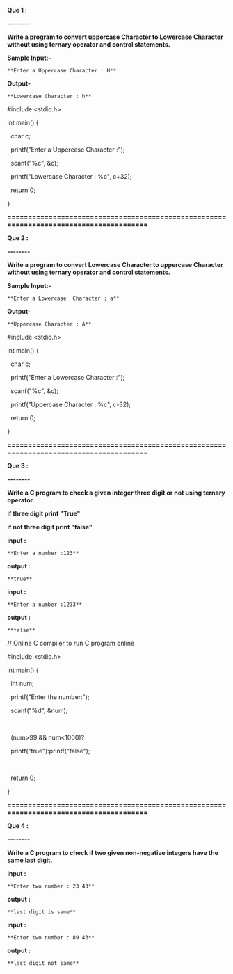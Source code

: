 

**Que 1 :**

**--------**



 **Write a program to convert  uppercase Character to Lowercase Character without using ternary operator and control statements.**





**Sample Input:-**

	**Enter a Uppercase Character : H**

**Output-**

	**Lowercase Character : h**



\#include <stdio.h>



int main() {

&nbsp;   char c;

&nbsp;   printf("Enter a Uppercase Character :");

&nbsp;   scanf("%c", \&c);

&nbsp;   printf("Lowercase Character : %c", c+32);

&nbsp;   return 0;

}



**=======================================================================================**

**Que 2 :**

**--------**

 **Write a program to convert Lowercase Character to uppercase Character without using ternary operator and control statements.**





**Sample Input:-**

	**Enter a Lowercase  Character : a**

**Output-**

	**Uppercase Character : A**



\#include <stdio.h>



int main() {

&nbsp;   char c;

&nbsp;   printf("Enter a Lowercase  Character :");

&nbsp;   scanf("%c", \&c);

&nbsp;   printf("Uppercase Character : %c", c-32);

&nbsp;   return 0;

}



**=======================================================================================**

**Que 3 :**

**--------**



**Write a C program to check a given integer three digit or not using ternary operator.**



**if three digit print "True"** 

**if not three digit print "false"**



**input :**

	**Enter a number :123**

**output :**

	**true** 

**input :**

	**Enter a number :1233**

**output :**

	**false**



// Online C compiler to run C program online

\#include <stdio.h>



int main() {

&nbsp;   int num;



&nbsp;   printf("Enter the number:");

&nbsp;   scanf("%d", \&num);

&nbsp;   

&nbsp;   (num>99  \&\& num<1000)?

&nbsp;   printf("true"):printf("false");

&nbsp;   

&nbsp;   return 0;

}



**=======================================================================================**

**Que 4 :**

**--------**

**Write a C program to check if two given non-negative integers have the same last digit.**



**input :**

	**Enter two number : 23 43** 

**output :**	

	**last digit is same**



**input :**

	**Enter two number : 89 43** 

**output :**	

	**last digit not same**

